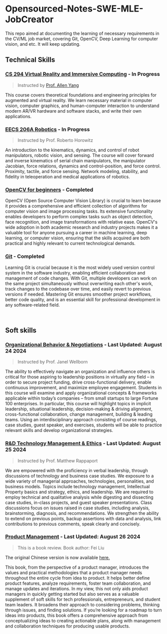 # Opensourced-Notes-SWE-MLE-JobCreator
This repo aimed at documenting the learning of necessary requirements in the CV/ML job market, covering Git, OpenCV, Deep Learning for computer vision, and etc. It will keep updating.

## Technical Skills
### [CS 294 Virtual Reality and Immersive Computing](CS%20294%20Virtual%20Reality%20and%20Immersive%20Computing/) - In Progress
> Instructed by [Prof. Allen Yang](https://people.eecs.berkeley.edu/~yang/)

This course covers theoretical foundations and engineering principles for augmented and virtual reality. We learn necessary material in computer vision, computer graphics, and human-computer interaction to understand modern AR/VR hardware and software stacks, and write their own applications.

### [EECS 206A Robotics](EECS%20206A%20Robotics/) - In Progress
> Instructed by Prof. Roberto Horowitz

An introduction to the kinematics, dynamics, and control of robot manipulators, robotic vision, and sensing. The course will cover forward and inverse kinematics of serial chain manipulators, the manipulator Jacobian, force relations, dynamics and control-position, and force control. Proximity, tactile, and force sensing. Network modeling, stability, and fidelity in teleoperation and medical applications of robotics.

### [OpenCV for beginners](OpenCV-Beginner/) - Completed
OpenCV (Open Source Computer Vision Library) is crucial to learn because it provides a comprehensive and efficient collection of algorithms for computer vision and image processing tasks. Its extensive functionality enables developers to perform complex tasks such as object detection, face recognition, and image transformations with relative ease. OpenCV's wide adoption in both academic research and industry projects makes it a valuable tool for anyone pursuing a career in machine learning, deep learning, or computer vision, ensuring that the skills acquired are both practical and highly relevant to current technological demands.

### [Git](Git/) - Completed
Learning Git is crucial because it is the most widely used version control system in the software industry, enabling efficient collaboration and management of code changes. With Git, multiple developers can work on the same project simultaneously without overwriting each other's work, track changes to the codebase over time, and easily revert to previous versions if needed. Mastering Git ensures smoother project workflows, better code quality, and is an essential skill for professional development in any software-related field.

<br>

## Soft skills
### [Organizational Behavior & Negotiations](ENGIN%20270A%20Organizational%20Behavior%20and%20Negotiations/) - Last Updated: August 24 2024
> Instructed by Prof. Janel Wellborn

The ability to effectively navigate an organization and influence others is critical for those aspiring to leadership positions in virtually any field – in order to secure project funding, drive cross-functional delivery, enable continuous improvement, and maximize employee engagement.  Students in this course will examine and apply organizational concepts & frameworks applicable within today’s companies – from small startups to large Fortune 100 enterprises. In particular, this course will highlight topics in implicit leadership, situational leadership, decision-making & driving alignment, cross-functional collaboration, change management, building & leading teams.  Using an interdisciplinary approach consisting of course readings, case studies, guest speaker, and exercises, students will be able to practice relevant skills and develop organizational strategies.

### [R&D Technology Management & Ethics](ENGIN%20270B%20R-D%20Technology%20Management%20and%20Ethics/) - Last Updated: August 25 2024
> Instructed by Prof. Matthew Rappaport

We are empowered with the proficiency in verbal leadership, through discussions of technology and business case studies. We exposure to a wide variety of managerial approaches, technologies, personalities, and business models. Topics include technology management, Intellectual Property basics and strategy, ethics, and leadership. We are required to employ technical and qualitative analysis while digesting and dissecting case studies, in-class projects, and guest speaker presentations. Class discussions focus on issues raised in case studies, including analysis, brainstorming, diagnosis, and recommendations. We strengthen the ability to extend on previous points, backup assertions with data and analysis, link contributions to previous comments, speak clearly and concisely.

### [Product Management](Product%20Management-Book%20review-From%20the%20idea%20to%20the%20product) - Last Updated: August 26 2024
> This is a book review. Book author: Fei Liu

The original Chinese version is now available [here.](Product%20Management-Book%20review-From%20the%20idea%20to%20the%20product/ChineseVersion.md)

This book, from the perspective of a product manager, introduces the values and practical methodologies that a product manager needs throughout the entire cycle from idea to product. It helps better define product features, analyze requirements, foster team collaboration, and manage updates and iterations. In my view, this not only aids product managers in quickly getting started but also serves as a valuable supplement of soft skills for tech professionals, entrepreneurs, and student team leaders. It broadens their approach to considering problems, thinking through issues, and finding solutions. If you’re looking for a roadmap to turn ideas into products, this book offers a comprehensive approach from conceptualizing ideas to creating actionable plans, along with management and collaboration techniques for producing usable products.
